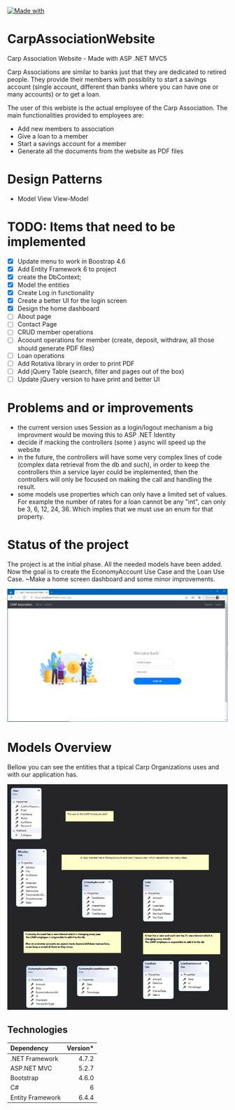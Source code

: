 [![Made with](https://img.shields.io/badge/Made%20with-.NET%20ASP%20MVC5-yellowgreen)](https://docs.microsoft.com/en-us/aspnet/mvc/overview/getting-started/introduction/getting-started)

# CarpAssociationWebsite
Carp Association Website - Made with ASP .NET MVC5

Carp Associations are similar to banks just that they are dedicated to retired people. They provide their members with possiblity to start a savings account (single account, different than banks where you can have one or many accounts) or to get a loan.

The user of this webiste is the actual employee of the Carp Association.
The main functionalities provided to employees are:
  - Add new members to association
  - Give a loan to a member
  - Start a savings account for a member
  - Generate all the documents from the website as PDF files

# Design Patterns

* Model View View-Model

# TODO: Items that need to be implemented
- [x] Update menu to work in Boostrap 4.6
- [x] Add Entity Framework 6 to project
- [x] create the DbContext;
- [x] Model the entities
- [x] Create Log in functionality
- [x] Create a better UI for the login screen
- [x] Design the home dashboard
- [ ] About page
- [ ] Contact Page
- [ ] CRUD member operations
- [ ] Acoount operations for member (create, deposit, withdraw, all those should generate PDF files)
- [ ] Loan operations
- [ ] Add Rotativa library in order to print PDF
- [ ] Add jQuery Table (search, filter and pages out of the box)
- [ ] Update jQuery version to have print and better UI

# Problems and or improvements
- the current version uses Session as a login/logout mechanism a big improvment would be moving this to ASP .NET Identity
- decide if macking the controllers (some ) async will speed up the website
- in the future, the controllers will have some very complex lines of code (complex data retrieval from the db and such), in order to keep the controllers thin a service layer could be implemented, then the controllers will only be focused on making the call and handling the result.
- some models use properties which can only have a limited set of values. For example the number of rates for a loan cannot be any "int", can only be 3, 6, 12, 24, 36. Which implies that we must use an enum for that property.
# Status of the project 

The project is at the initial phase.
All the needed models have been added. Now the goal is to create the EconomyAccount Use Case and the Loan Use Case. ~Make a home screen dashboard and some minor improvements.

![Login page](CarpAssociationWebsite/Documentation/Images/AppScreenshots/Homepage.JPG?raw=true "Login page")

# Models Overview 
Bellow you can see the entities that a tipical Carp Organizations uses and with our application has.

![Models Class Diagram](CarpAssociationWebsite/Documentation/Images/modelClassDiagram.JPG?raw=true "App Models")

## Technologies

| Dependency | Version*
| :--- | ---:
| .NET Framework | 4.7.2
| ASP.NET MVC | 5.2.7
| Bootstrap | 4.6.0
| C# | 6
| Entity Framework | 6.4.4
